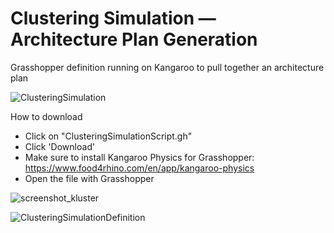 # Clustering Simulation — Architecture Plan Generation
Grasshopper definition running on Kangaroo to pull together an architecture plan

![ClusteringSimulation](https://user-images.githubusercontent.com/77626314/164226263-7d656a55-351b-4ac3-8699-47f173978333.gif)

How to download

- Click on "ClusteringSimulationScript.gh"
- Click 'Download'
- Make sure to install Kangaroo Physics for Grasshopper: https://www.food4rhino.com/en/app/kangaroo-physics
- Open the file with Grasshopper

![screenshot_kluster](https://user-images.githubusercontent.com/77626314/164214791-104d06a7-8c59-433f-8e0a-2a1dba11a666.jpg)

![ClusteringSimulationDefinition](https://user-images.githubusercontent.com/77626314/164226914-5e16f910-5049-41d2-95ff-277c852297d2.png)
